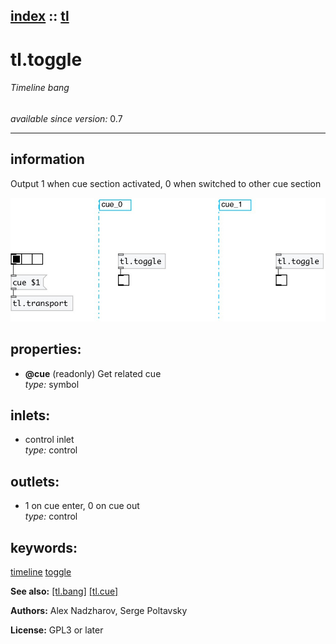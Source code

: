 [index](index.html) :: [tl](category_tl.html)
---

# tl.toggle

###### Timeline bang

*available since version:* 0.7

---


## information
Output 1 when cue section activated, 0 when switched to other cue section



[![example](../examples/img/tl.toggle.jpg)](../examples/pd/tl.toggle.pd)







## properties:

* **@cue** (readonly)
Get related cue<br>
_type:_ symbol<br>



## inlets:

* control inlet<br>
_type:_ control



## outlets:

* 1 on cue enter, 0 on cue out<br>
_type:_ control



## keywords:

[timeline](keywords/timeline.html)
[toggle](keywords/toggle.html)



**See also:**
[\[tl.bang\]](tl.bang.html)
[\[tl.cue\]](tl.cue.html)




**Authors:** Alex Nadzharov, Serge Poltavsky




**License:** GPL3 or later





